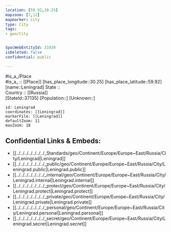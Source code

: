 ```yaml
---
location: [59.92,30.25] 
mapzoom: [7,12] 
mapmarker: city 
type: City
tags:
- geo/City


SpocWebEntityId: 31939
isDeleted: false
confidential: public

---
```

#is_a_/Place  
#is_a_ :: [[Place]] 
[has_place_longitude::30.25] 
[has_place_latitude::59.92] 
[name::Leningrad] 
State ::  
Country :: [[Russia]]  
[StateId::37135] 
[Population::] 
[Unknown::] 


```leaflet
id: Leningrad
coordinates: [[Leningrad]] 
markerFile: [[Leningrad]] 
defaultZoom: 11 
maxZoom: 18
```


## Confidential Links & Embeds: 
- [[../../../../../../../_Standards/geo/Continent/Europe/Europe~East/Russia/City/Leningrad|Leningrad]] 
- [[../../../../../../../_public/geo/Continent/Europe/Europe~East/Russia/City/Leningrad.public|Leningrad.public]] 
- [[../../../../../../../_internal/geo/Continent/Europe/Europe~East/Russia/City/Leningrad.internal|Leningrad.internal]] 
- [[../../../../../../../_protect/geo/Continent/Europe/Europe~East/Russia/City/Leningrad.protect|Leningrad.protect]] 
- [[../../../../../../../_private/geo/Continent/Europe/Europe~East/Russia/City/Leningrad.private|Leningrad.private]] 
- [[../../../../../../../_personal/geo/Continent/Europe/Europe~East/Russia/City/Leningrad.personal|Leningrad.personal]] 
- [[../../../../../../../_secret/geo/Continent/Europe/Europe~East/Russia/City/Leningrad.secret|Leningrad.secret]] 
